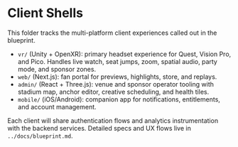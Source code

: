 # Client Shells

This folder tracks the multi-platform client experiences called out in the blueprint.

- `vr/` (Unity + OpenXR): primary headset experience for Quest, Vision Pro, and Pico. Handles live watch, seat jumps, zoom, spatial audio, party mode, and sponsor zones.
- `web/` (Next.js): fan portal for previews, highlights, store, and replays.
- `admin/` (React + Three.js): venue and sponsor operator tooling with stadium map, anchor editor, creative scheduling, and health tiles.
- `mobile/` (iOS/Android): companion app for notifications, entitlements, and account management.

Each client will share authentication flows and analytics instrumentation with the backend services. Detailed specs and UX flows live in `../docs/blueprint.md`.
